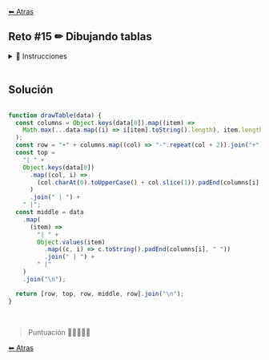 [⬅ Atras](https://github.com/jdtb4/adventJS)

## Reto #15 ✏ Dibujando tablas

<details>
    <summary>📝 Instrucciones</summary>

<br/>

Al Polo Norte ha llegado ChatGPT y el elfo Sam Elfman está trabajando en una aplicación de administración de regalos y niños.

Para mejorar la presentación, quiere crear una función drawTable que reciba un array de objetos y lo convierta en una tabla de texto.

La tabla dibujada debe representar los datos del objeto de la siguiente manera:

- Tiene una cabecera con el nombre de la columna.
- El nombre de la columna pone la primera letra en mayúscula.
- Cada fila debe contener los valores de los objetos en el orden correspondiente.
- Cada valor debe estar alineado a la izquierda.
- Los campos dejan siempre un espacio a la izquierda.
- Los campos dejan a la derecha el espacio necesario para alinear la caja.

Mira el ejemplo para ver cómo debes dibujar la tabla:

``` js

drawTable([
  { name: 'Alice', city: 'London' },
  { name: 'Bob', city: 'Paris' },
  { name: 'Charlie', city: 'New York' }
])
// +---------+-----------+
// | Name    | City      |
// +---------+-----------+
// | Alice   | London    |
// | Bob     | Paris     |
// | Charlie | New York  |
// +---------+-----------+

drawTable([
  { gift: 'Doll', quantity: 10 },
  { gift: 'Book', quantity: 5 },
  { gift: 'Music CD', quantity: 1 }
])
// +----------+----------+
// | Gift     | Quantity |
// +----------+----------+
// | Doll     | 10       |
// | Book     | 5        |
// | Music CD | 1        |
// +----------+----------+

```

</details>

<br/>

## Solución 

```js

function drawTable(data) {
  const columns = Object.keys(data[0]).map((item) =>
    Math.max(...data.map((i) => i[item].toString().length), item.length)
  );
  const row = "+" + columns.map((col) => "-".repeat(col + 2)).join("+") + "+";
  const top =
    "| " +
    Object.keys(data[0])
      .map((col, i) =>
        (col.charAt(0).toUpperCase() + col.slice(1)).padEnd(columns[i], " ")
      )
      .join(" | ") +
    " |";
  const middle = data
    .map(
      (item) =>
        "| " +
        Object.values(item)
          .map((c, i) => c.toString().padEnd(columns[i], " "))
          .join(" | ") +
        " |"
    )
    .join("\n");

  return [row, top, row, middle, row].join("\n");
}

```

<br/>

> Puntuación 🌟🌟🌟🌟🌟


[⬅ Atras](https://github.com/jdtb4/adventJS)

